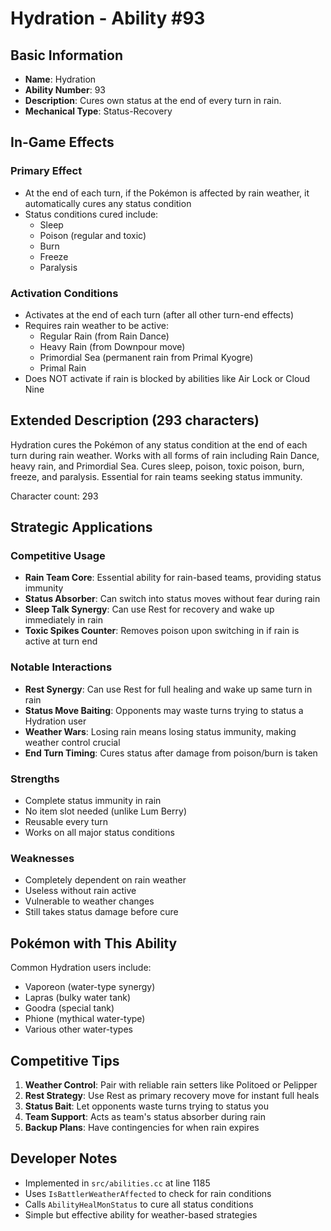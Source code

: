 # Hydration - Ability #93

## Basic Information
- **Name**: Hydration
- **Ability Number**: 93
- **Description**: Cures own status at the end of every turn in rain.
- **Mechanical Type**: Status-Recovery

## In-Game Effects

### Primary Effect
- At the end of each turn, if the Pokémon is affected by rain weather, it automatically cures any status condition
- Status conditions cured include:
  - Sleep
  - Poison (regular and toxic)
  - Burn
  - Freeze
  - Paralysis

### Activation Conditions
- Activates at the end of each turn (after all other turn-end effects)
- Requires rain weather to be active:
  - Regular Rain (from Rain Dance)
  - Heavy Rain (from Downpour move)
  - Primordial Sea (permanent rain from Primal Kyogre)
  - Primal Rain
- Does NOT activate if rain is blocked by abilities like Air Lock or Cloud Nine

## Extended Description (293 characters)
Hydration cures the Pokémon of any status condition at the end of each turn during rain weather. Works with all forms of rain including Rain Dance, heavy rain, and Primordial Sea. Cures sleep, poison, toxic poison, burn, freeze, and paralysis. Essential for rain teams seeking status immunity.

Character count: 293

## Strategic Applications

### Competitive Usage
- **Rain Team Core**: Essential ability for rain-based teams, providing status immunity
- **Status Absorber**: Can switch into status moves without fear during rain
- **Sleep Talk Synergy**: Can use Rest for recovery and wake up immediately in rain
- **Toxic Spikes Counter**: Removes poison upon switching in if rain is active at turn end

### Notable Interactions
- **Rest Synergy**: Can use Rest for full healing and wake up same turn in rain
- **Status Move Baiting**: Opponents may waste turns trying to status a Hydration user
- **Weather Wars**: Losing rain means losing status immunity, making weather control crucial
- **End Turn Timing**: Cures status after damage from poison/burn is taken

### Strengths
- Complete status immunity in rain
- No item slot needed (unlike Lum Berry)
- Reusable every turn
- Works on all major status conditions

### Weaknesses
- Completely dependent on rain weather
- Useless without rain active
- Vulnerable to weather changes
- Still takes status damage before cure

## Pokémon with This Ability
Common Hydration users include:
- Vaporeon (water-type synergy)
- Lapras (bulky water tank)
- Goodra (special tank)
- Phione (mythical water-type)
- Various other water-types

## Competitive Tips
1. **Weather Control**: Pair with reliable rain setters like Politoed or Pelipper
2. **Rest Strategy**: Use Rest as primary recovery move for instant full heals
3. **Status Bait**: Let opponents waste turns trying to status you
4. **Team Support**: Acts as team's status absorber during rain
5. **Backup Plans**: Have contingencies for when rain expires

## Developer Notes
- Implemented in `src/abilities.cc` at line 1185
- Uses `IsBattlerWeatherAffected` to check for rain conditions
- Calls `AbilityHealMonStatus` to cure all status conditions
- Simple but effective ability for weather-based strategies